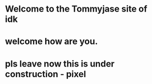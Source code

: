 # Welcome to the Tommyjase site of idk
# welcome how are you.
# pls leave now this is under construction - pixel
